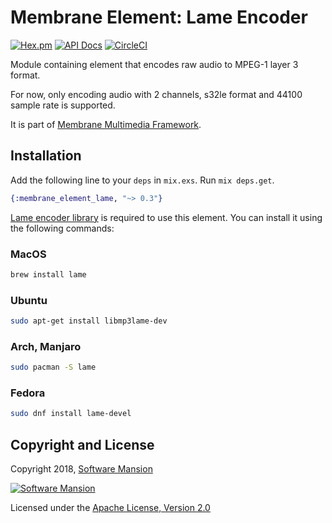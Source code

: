 # Membrane Element: Lame Encoder

[![Hex.pm](https://img.shields.io/hexpm/v/membrane_element_lame.svg)](https://hex.pm/packages/membrane_element_lame)
[![API Docs](https://img.shields.io/badge/api-docs-yellow.svg?style=flat)](https://hexdocs.pm/membrane_element_lame/)
[![CircleCI](https://circleci.com/gh/membraneframework/membrane-element-lame.svg?style=svg)](https://circleci.com/gh/membraneframework/membrane-element-lame)

Module containing element that encodes raw audio to MPEG-1 layer 3 format.

For now, only encoding audio with 2 channels, s32le format and 44100 sample rate is supported.

It is part of [Membrane Multimedia Framework](https://membraneframework.org).

## Installation

Add the following line to your `deps` in `mix.exs`. Run `mix deps.get`.

```elixir
{:membrane_element_lame, "~> 0.3"}
```

[Lame encoder library](http://lame.sourceforge.net) is required to use this element.
You can install it using the following commands:

### MacOS

```bash
brew install lame
```

### Ubuntu

```bash
sudo apt-get install libmp3lame-dev
```

### Arch, Manjaro

```bash
sudo pacman -S lame
```

### Fedora

```bash
sudo dnf install lame-devel
```

## Copyright and License

Copyright 2018, [Software Mansion](https://swmansion.com/?utm_source=git&utm_medium=readme&utm_campaign=membrane-element-lame)

[![Software Mansion](https://membraneframework.github.io/static/logo/swm_logo_readme.png)](https://swmansion.com/?utm_source=git&utm_medium=readme&utm_campaign=membrane-element-lame)

Licensed under the [Apache License, Version 2.0](LICENSE)
